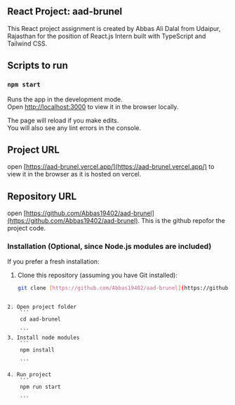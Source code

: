 ## React Project: aad-brunel

This React project assignment is created by Abbas Ali Dalal from Udaipur, Rajasthan for the position of React.js Intern built with TypeScript and Tailwind CSS.

## Scripts to run

### `npm start`

Runs the app in the development mode.\
Open [http://localhost:3000](http://localhost:3000) to view it in the browser locally.

The page will reload if you make edits.\
You will also see any lint errors in the console.

## Project URL
open [https://aad-brunel.vercel.app/](https://aad-brunel.vercel.app/) to view it in the browser as it is hosted on vercel.

## Repository URL
open [https://github.com/Abbas19402/aad-brunel](https://github.com/Abbas19402/aad-brunel). This is the github repofor the project code.

### Installation (Optional, since Node.js modules are included)

If you prefer a fresh installation:

1. Clone this repository (assuming you have Git installed):

   ```bash
   git clone [https://github.com/Abbas19402/aad-brunel](https://github.com/Abbas19402/aad-brunel)
```

2. Open project folder
    ```
    cd aad-brunel

    ```
3. Install node modules
    ```
    npm install

    ```

4. Run project
    ```
    npm run start

    ```
    